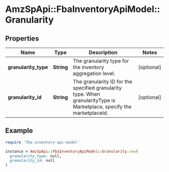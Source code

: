 # AmzSpApi::FbaInventoryApiModel::Granularity

## Properties

| Name | Type | Description | Notes |
| ---- | ---- | ----------- | ----- |
| **granularity_type** | **String** | The granularity type for the inventory aggregation level. | [optional] |
| **granularity_id** | **String** | The granularity ID for the specified granularity type. When granularityType is Marketplace, specify the marketplaceId. | [optional] |

## Example

```ruby
require 'fba-inventory-api-model'

instance = AmzSpApi::FbaInventoryApiModel::Granularity.new(
  granularity_type: null,
  granularity_id: null
)
```

